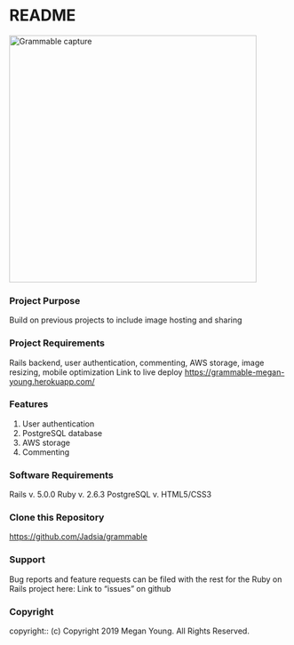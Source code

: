 # README

<img width="445" alt="Grammable capture" src="https://user-images.githubusercontent.com/48420271/67200561-f74c1000-f3b8-11e9-8a9e-59d8a12d54b0.PNG">

### Project Purpose

Build on previous projects to include image hosting and sharing

### Project Requirements

Rails backend, user authentication, commenting, AWS storage, image resizing, mobile optimization
Link to live deploy https://grammable-megan-young.herokuapp.com/
 
### Features

1. User authentication
2. PostgreSQL database
3. AWS storage
4. Commenting
 
### Software Requirements
 
Rails v. 5.0.0
Ruby v. 2.6.3
PostgreSQL v.
HTML5/CSS3
 
 
### Clone this Repository

https://github.com/Jadsia/grammable
 
### Support
Bug reports and feature requests can be filed with the rest for the Ruby on Rails project here:
Link to “issues” on github
 
### Copyright
copyright:: (c) Copyright 2019 Megan Young. All Rights Reserved.


